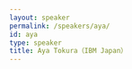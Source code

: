 ```yaml
---
layout: speaker
permalink: /speakers/aya/
id: aya
type: speaker
title: Aya Tokura（IBM Japan）
---
```


